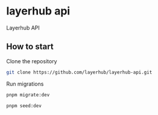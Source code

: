 # layerhub api

Layerhub API

## How to start

Clone the repository

```bash
git clone https://github.com/layerhub/layerhub-api.git
```

Run migrations

```bash
pnpm migrate:dev

pnpm seed:dev
```
